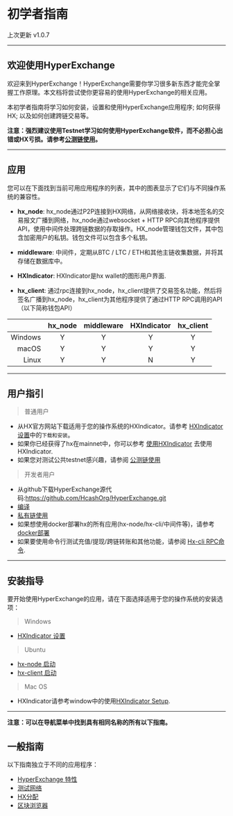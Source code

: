 # 初学者指南

上次更新 v1.0.7

---

## 欢迎使用HyperExchange 

欢迎来到HyperExchange！HyperExchange需要你学习很多新东西才能完全掌握工作原理。本文档将尝试使你更容易的使用HyperExchange的相关应用。

本初学者指南将学习如何安装，设置和使用HyperExchange应用程序; 如何获得HX; 以及如何创建跨链交易等。

**注意：强烈建议使用Testnet学习如何使用HyperExchange软件，而不必担心出错或HX亏损。请参考[公测链使用](/getting-started/public-testnet.md)。**

---
    
## 应用 

您可以在下面找到当前可用应用程序的列表，其中的图表显示了它们与不同操作系统的兼容性。

* **hx_node**: hx_node通过P2P连接到HX网络，从网络接收块，将本地签名的交易报文广播到网络，hx_node通过websocket + HTTP RPC向其他程序提供API，使用中间件处理跨链数据的存取操作。HX_node管理钱包文件，其中包含加密用户的私钥。钱包文件可以包含多个私钥。

* **middleware**: 中间件，定期从BTC / LTC / ETH和其他主链收集数据，并将其存储在数据库中。

* **HXIndicator**: HXIndicator是hx wallet的图形用户界面.

* **hx_client**: 通过rpc连接到hx_node，hx_client提供了交易签名功能，然后将签名广播到hx_node，hx_client为其他程序提供了通过HTTP RPC调用的API（以下简称钱包API）

|           | hx_node | middleware | HXIndicator | hx_client |
| ---------:|:----:|:---------:|:------:|:------:|
| Windows   | Y    | Y         | Y      | Y      |
| macOS     | Y    | Y         | Y      | Y      |
| Linux     | Y    | Y         | N      | Y      |


---

## 用户指引

> 普通用户

* 从HX官方网站下载适用于您的操作系统的HXIndicator。请参考 [HXIndicator设置](/wallets/hxindicator-setup.md)中的`下载和安装`。
* 如果你已经获得了hx在mainnet中，你可以参考 [使用HXIndicator](/wallets/hxindicator-using-account.md) 去使用 HXIndicator. 
* 如果您对测试公共testnet感兴趣，请参阅 [公测链使用](/getting-started/public-testnet.md)

> 开发者用户

* 从github下载HyperExchange源代码:<https://github.com/HcashOrg/HyperExchange.git>
* [编译](/wallets/hx-building.md)
* [私有链使用](/getting-started/private-testnet.md)
* 如果想使用docker部署hx的所有应用(hx-node/hx-cli/中间件等)，请参考[docker部署](/wallets/hx-docker-deploy.md)
* 如果要使用命令行测试充值/提现/跨链转账和其他功能，请参阅 [Hx-cli RPC命令](/wallets/hxwallet-cli-rpc-commands.md).

---

## 安装指导

要开始使用HyperExchange的应用，请在下面选择适用于您的操作系统的安装选项：

> Windows

* [HXIndicator 设置](/wallets/hxindicator-setup.md)

> Ubuntu

* [hx-node 启动](/wallets/hxnode-setup.md)
* [hx-client 启动](/wallets/hxwallet-cli.md)

> Mac OS

* HXIndicator请参考window中的使用[HXIndicator Setup](/wallets/hxindicator-setup.md).

---

**注意：可以在导航菜单中找到具有相同名称的所有以下指南。**


## 一般指南

以下指南独立于不同的应用程序：

* [HyperExchange 特性](/getting-started/hx-features.md)
* [测试网络](/getting-started/private-testnet.md)
* [HX分配](/getting-started/obtaining-hx-test.md)
* [区块浏览器](/getting-started/using-the-block-explorer.md)

